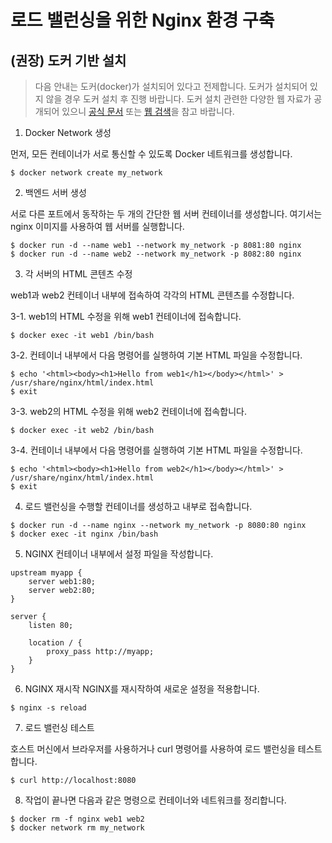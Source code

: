# 로드 밸런싱을 위한 Nginx 환경 구축

## (권장) 도커 기반 설치

> 다음 안내는 도커(docker)가 설치되어 있다고 전제합니다. 도커가 설치되어 있지 않을 경우 도커 설치 후 진행 바랍니다. 도커 설치 관련한 다양한 웹 자료가 공개되어 있으니 [공식 문서](https://docs.docker.com/engine/install/) 또는 [웹 검색](https://www.google.com/search?q=%EB%8F%84%EC%BB%A4+%EC%84%A4%EC%B9%98)을 참고 바랍니다.

1. Docker Network 생성

먼저, 모든 컨테이너가 서로 통신할 수 있도록 Docker 네트워크를 생성합니다.

```
$ docker network create my_network
```

2. 백엔드 서버 생성

서로 다른 포트에서 동작하는 두 개의 간단한 웹 서버 컨테이너를 생성합니다. 여기서는 nginx 이미지를 사용하여 웹 서버를 실행합니다.

```
$ docker run -d --name web1 --network my_network -p 8081:80 nginx
$ docker run -d --name web2 --network my_network -p 8082:80 nginx
```

3. 각 서버의 HTML 콘텐츠 수정

web1과 web2 컨테이너 내부에 접속하여 각각의 HTML 콘텐츠를 수정합니다.

3-1. web1의 HTML 수정을 위해 web1 컨테이너에 접속합니다.

```
$ docker exec -it web1 /bin/bash
```

3-2. 컨테이너 내부에서 다음 명령어를 실행하여 기본 HTML 파일을 수정합니다.

```
$ echo '<html><body><h1>Hello from web1</h1></body></html>' > /usr/share/nginx/html/index.html
$ exit
```

3-3. web2의 HTML 수정을 위해 web2 컨테이너에 접속합니다.

```
$ docker exec -it web2 /bin/bash
```

3-4. 컨테이너 내부에서 다음 명령어를 실행하여 기본 HTML 파일을 수정합니다.

```
$ echo '<html><body><h1>Hello from web2</h1></body></html>' > /usr/share/nginx/html/index.html
$ exit
```

4. 로드 밸런싱을 수행할 컨테이너를 생성하고 내부로 접속합니다.

```
$ docker run -d --name nginx --network my_network -p 8080:80 nginx
$ docker exec -it nginx /bin/bash
```

5. NGINX 컨테이너 내부에서 설정 파일을 작성합니다.

```
upstream myapp {
    server web1:80;
    server web2:80;
}

server {
    listen 80;

    location / {
        proxy_pass http://myapp;
    }
}
```

6. NGINX 재시작
NGINX를 재시작하여 새로운 설정을 적용합니다.

```
$ nginx -s reload
```

7. 로드 밸런싱 테스트

호스트 머신에서 브라우저를 사용하거나 curl 명령어를 사용하여 로드 밸런싱을 테스트합니다.

```
$ curl http://localhost:8080
```

8. 작업이 끝나면 다음과 같은 명령으로 컨테이너와 네트워크를 정리합니다.

```
$ docker rm -f nginx web1 web2
$ docker network rm my_network
```
